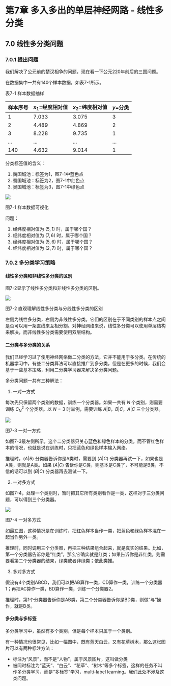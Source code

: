 <!--Copyright © Microsoft Corporation. All rights reserved.
  适用于[License](https://github.com/Microsoft/ai-edu/blob/master/LICENSE.md)版权许可-->
  
# 第7章 多入多出的单层神经网路 - 线性多分类

## 7.0 线性多分类问题

### 7.0.1 提出问题

我们解决了公元前的楚汉相争的问题，现在看一下公元220年前后的三国问题。

在数据集中一共有140个样本数据，如表7-1所示。

表7-1 样本数据抽样

|样本序号|$x_1=$经度相对值|$x_2=$纬度相对值|$y=$分类|
|---|---|---|---|
|1|7.033|3.075|3|
|2|4.489|4.869|2|
|3|8.228|9.735|1|
|...|...|...|...|
|140|4.632|9.014|1|

分类标签值的含义：

1. 魏国城池：标签为1，图7-1中蓝色点
2. 蜀国城池：标签为2，图7-1中红色点
3. 吴国城池：标签为3，图7-1中绿色点

<img src="../Images/7/source_data.png" ch="500" />

图7-1 样本数据可视化

问题：

1. 经纬度相对值为 $(5,1)$ 时，属于哪个国？
2. 经纬度相对值为 $(7,6)$ 时，属于哪个国？
3. 经纬度相对值为 $(5,6)$ 时，属于哪个国？
4. 经纬度相对值为 $(2,7)$ 时，属于哪个国？

### 7.0.2 多分类学习策略

#### 线性多分类和非线性多分类的区别

图7-2显示了线性多分类和非线性多分类的区别。

<img src="../Images/7/linear_vs_nonlinear.png" />

图7-2 直观理解线性多分类与分线性多分类的区别

左侧为线性多分类，右侧为非线性多分类。它们的区别在于不同类别的样本点之间是否可以用一条直线来互相分割。对神经网络来说，线性多分类可以使用单层结构来解决，而非线性多分类需要使用双层结构。

#### 二分类与多分类的关系

我们已经学习过了使用神经网络做二分类的方法，它并不能用于多分类。在传统的机器学习中，有些二分类算法可以直接推广到多分类，但是在更多的时候，我们会基于一些基本策略，利用二分类学习器来解决多分类问题。

多分类问题一共有三种解法：

1. 一对一方式
   
每次先只保留两个类别的数据，训练一个分类器。如果一共有 $N$ 个类别，则需要训练 $C^2_N$ 个分类器。以 $N=3$ 时举例，需要训练 $A|B，B|C，A|C$ 三个分类器。

<img src="../Images/7/one_vs_one.png" />

图7-3 一对一方式

如图7-3最左侧所示，这个二分类器只关心蓝色和绿色样本的分类，而不管红色样本的情况，也就是说在训练时，只把蓝色和绿色样本输入网络。
   
推理时，$(A|B)$ 分类器告诉你是A类时，需要到 $(A|C)$ 分类器再试一下，如果也是A类，则就是A类。如果 $(A|C)$ 告诉你是C类，则基本是C类了，不可能是B类，不信的话可以到 $(B|C)$ 分类器再去测试一下。

2. 一对多方式
   
如图7-4，处理一个类别时，暂时把其它所有类别看作是一类，这样对于三分类问题，可以得到三个分类器。

<img src="../Images/7/one_vs_multiple.png" />

图7-4 一对多方式

如最左图，这种情况是在训练时，把红色样本当作一类，把蓝色和绿色样本混在一起当作另外一类。

推理时，同时调用三个分类器，再把三种结果组合起来，就是真实的结果。比如，第一个分类器告诉你是“红类”，那么它确实就是红类；如果告诉你是非红类，则需要看第二个分类器的结果，绿类或者非绿类；依此类推。

3. 多对多方式

假设有4个类别ABCD，我们可以把AB算作一类，CD算作一类，训练一个分类器1；再把AC算作一类，BD算作一类，训练一个分类器2。
    
推理时，第1个分类器告诉你是AB类，第二个分类器告诉你是BD类，则做“与”操作，就是B类。

#### 多分类与多标签

多分类学习中，虽然有多个类别，但是每个样本只属于一个类别。

有一种情况也很常见，比如一幅图中，既有蓝天白云，又有花草树木，那么这张图片可以有两种标注方法：

- 标注为“风景”，而不是“人物”，属于风景图片，这叫做分类
- 被同时标注为“蓝天”、“白云”、“花草”、“树木”等多个标签，这样的任务不叫作多分类学习，而是“多标签”学习，multi-label learning。我们此处不涉及这类问题。
